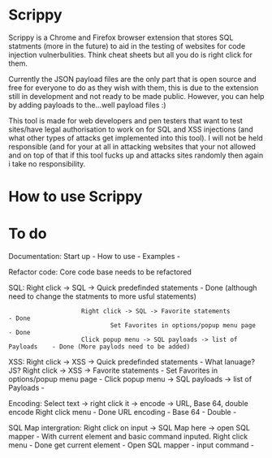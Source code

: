 # Scrippy
Scrippy is a Chrome and Firefox browser extension that stores SQL statments (more in the future) to aid in the testing of websites for code injection vulnerbulities. Think cheat sheets but all you do is right click for them.  

Currently the JSON payload files are the only part that is open source and free for everyone to do as they wish with them, this is due to the extension still in development and not ready to be made public. However, you can help by adding payloads to the...well payload files :) 

This tool is made for web developers and pen testers that want to test sites/have legal authorisation to work on for SQL and XSS injections (and what other types of attacks get implemented into this tool). I will not be held responsible (and  for your at all in attacking websites that your not allowed and on top of that if this tool fucks up and attacks sites randomly then again i take no responsibility. 

# How to use Scrippy


# To do

Documentation:          Start up                                                -
                        How to use                                              -
                        Examples                                                -
                        

Refactor code:          Core code base needs to be refactored 

SQL:                    Right click -> SQL -> Quick predefinded statements      - Done (although need to change the statments to more usful statements)

                        Right click -> SQL -> Favorite statements               - Done
                                Set Favorites in options/popup menu page        - Done
                        Click popup menu -> SQL payloads -> list of Payloads    - Done (More paylods need to be added) 
                        
XSS:                    Right click -> XSS -> Quick predefinded statements      - What lanuage? JS?
                        Right click -> XSS -> Favorite statements               - 
                                Set Favorites in options/popup menu page        - 
                        Click popup menu -> SQL payloads -> list of Payloads    -


Encoding:       Select text -> right click it -> encode -> URL, Base 64, double encode
                                Right click menu                                - Done
                                URL encoding                                    - 
                                Base 64                                         -
                                Double                                          - 
                        
SQL Map intergration:   Right click on input -> SQL Map here -> open SQL mapper - With current element and basic command inputed.
                                Right click menu                                - Done
                                get current element                             -
                                Open SQL mapper                                 -
                                input command                                   -
                                


                                
